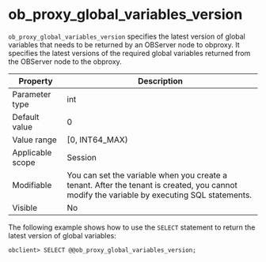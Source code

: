 ob_proxy_global_variables_version
======================================================
<!-- # docslug#/oceanbase-database/oceanbase-database/V4.0.0/ob_proxy_global_variables_version-1-2-3 -->

`ob_proxy_global_variables_version` specifies the latest version of global variables that needs to be returned by an OBServer node to obproxy. It specifies the latest versions of the required global variables returned from the OBServer node to the obproxy.


| **Property** | **Description** |
|--------|---------------------------------------------------------------------------------------------------------|
| Parameter type | int |
| Default value | 0 |
| Value range | [0, INT64_MAX) |
| Applicable scope | Session |
| Modifiable | You can set the variable when you create a tenant. After the tenant is created, you cannot modify the variable by executing SQL statements. <!-- For more information, see [Set variables](../../../6.user-guide/6.basic-database-management/2.configuration-management/3.set-variables.md). --> |
| Visible | No |



The following example shows how to use the `SELECT` statement to return the latest version of global variables:

```unknow
obclient> SELECT @@ob_proxy_global_variables_version;
```


